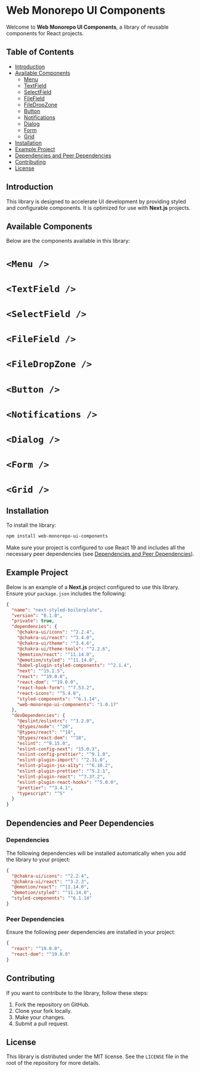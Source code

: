# Web Monorepo UI Components

Welcome to **Web Monorepo UI Components**, a library of reusable components for React projects.

## Table of Contents

- [Introduction](#introduction)
- [Available Components](#available-components)
  - [Menu](#menu)
  - [TextField](#textfield)
  - [SelectField](#selectfield)
  - [FileField](#filefield)
  - [FileDropZone](#filedropzone)
  - [Button](#button)
  - [Notifications](#notifications)
  - [Dialog](#dialog)
  - [Form](#form)
  - [Grid](#grid)
- [Installation](#installation)
- [Example Project](#example-project)
- [Dependencies and Peer Dependencies](#dependencies-and-peer-dependencies)
- [Contributing](#contributing)
- [License](#license)

## Introduction

This library is designed to accelerate UI development by providing styled and configurable components. It is optimized for use with **Next.js** projects.

## Available Components

Below are the components available in this library:

# `<Menu />` 

<!-- Placeholder for the Menu README.md -->

# `<TextField />` 

<!-- Placeholder for the TextField README.md -->

# `<SelectField />`

<!-- Placeholder for the SelectField README.md -->

# `<FileField />`

<!-- Placeholder for the FileField README.md -->

# `<FileDropZone />`

<!-- Placeholder for the FileDropZone README.md -->

# `<Button />`

<!-- Placeholder for the Button README.md -->

# `<Notifications />`

<!-- Placeholder for the Notifications README.md -->

# `<Dialog />`

<!-- Placeholder for the Dialog README.md -->

# `<Form />`

<!-- Placeholder for the Form README.md -->

# `<Grid />`

<!-- Placeholder for the Grid README.md -->

## Installation

To install the library:

```bash
npm install web-monorepo-ui-components
```

Make sure your project is configured to use React 19 and includes all the necessary peer dependencies (see [Dependencies and Peer Dependencies](#dependencies-and-peer-dependencies)).

## Example Project

Below is an example of a **Next.js** project configured to use this library. Ensure your `package.json` includes the following:

```json
{
  "name": "next-styled-boilerplate",
  "version": "0.1.0",
  "private": true,
  "dependencies": {
    "@chakra-ui/icons": "^2.2.4",
    "@chakra-ui/react": "^3.4.0",
    "@chakra-ui/theme": "^3.4.6",
    "@chakra-ui/theme-tools": "^2.2.6",
    "@emotion/react": "^11.14.0",
    "@emotion/styled": "^11.14.0",
    "babel-plugin-styled-components": "^2.1.4",
    "next": "^15.1.5",
    "react": "^19.0.0",
    "react-dom": "^19.0.0",
    "react-hook-form": "^7.53.2",
    "react-icons": "^5.4.0",
    "styled-components": "^6.1.14",
    "web-monorepo-ui-components": "1.0.17"
  },
  "devDependencies": {
    "@eslint/eslintrc": "^3.2.0",
    "@types/node": "^20",
    "@types/react": "^18",
    "@types/react-dom": "^18",
    "eslint": "^9.15.0",
    "eslint-config-next": "15.0.3",
    "eslint-config-prettier": "^9.1.0",
    "eslint-plugin-import": "^2.31.0",
    "eslint-plugin-jsx-a11y": "^6.10.2",
    "eslint-plugin-prettier": "^5.2.1",
    "eslint-plugin-react": "^7.37.2",
    "eslint-plugin-react-hooks": "^5.0.0",
    "prettier": "^3.4.1",
    "typescript": "^5"
  }
}
```

## Dependencies and Peer Dependencies

### Dependencies

The following dependencies will be installed automatically when you add the library to your project:

```json
{
  "@chakra-ui/icons": "^2.2.4",
  "@chakra-ui/react": "^3.2.3",
  "@emotion/react": "^11.14.0",
  "@emotion/styled": "^11.14.0",
  "styled-components": "^6.1.14"
}
```

### Peer Dependencies

Ensure the following peer dependencies are installed in your project:

```json
{
  "react": "^19.0.0",
  "react-dom": "^19.0.0"
}
```

## Contributing

If you want to contribute to the library, follow these steps:

1. Fork the repository on GitHub.
2. Clone your fork locally.
3. Make your changes.
4. Submit a pull request.

## License

This library is distributed under the MIT license. See the `LICENSE` file in the root of the repository for more details.


